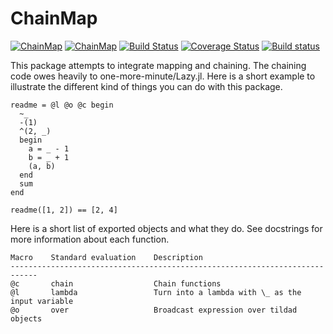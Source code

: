 # ChainMap

[![ChainMap](http://pkg.julialang.org/badges/ChainMap_0.4.svg)](http://pkg.julialang.org/?pkg=ChainMap)
[![ChainMap](http://pkg.julialang.org/badges/ChainMap_0.5.svg)](http://pkg.julialang.org/?pkg=ChainMap)
[![Build Status](https://travis-ci.org/bramtayl/ChainMap.jl.svg?branch=master)](https://travis-ci.org/bramtayl/ChainMap.jl)
[![Coverage Status](https://coveralls.io/repos/bramtayl/ChainMap.jl/badge.svg?branch=master&service=github)](https://coveralls.io/github/bramtayl/ChainMap.jl?branch=master)
[![Build status](https://ci.appveyor.com/api/projects/status/github/bramtayl/ChainMap.jl?svg=true&branch=master)](https://ci.appveyor.com/project/bramtayl/chainmap-jl/branch/master)

This package attempts to integrate mapping and chaining.
The chaining code owes heavily to one-more-minute/Lazy.jl.
Here is a short example to illustrate the different kind of things you can do with this package.

```{julia}
readme = @l @o @c begin
  ~_
  -(1)
  ^(2, _)
  begin
    a = _ - 1
    b = _ + 1
    (a, b)
  end
  sum
end

readme([1, 2]) == [2, 4]
```

Here is a short list of exported objects and what they do. See docstrings for
more information about each function.

    Macro    Standard evaluation    Description
    ----------------------------------------------------------------------------
    @c       chain                  Chain functions
    @l       lambda                 Turn into a lambda with \_ as the input variable
    @o       over                   Broadcast expression over tildad objects
